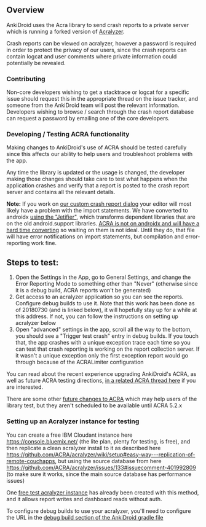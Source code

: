 ## Overview

AnkiDroid uses the Acra library to send crash reports to a private server which is running a forked version of [Acralyzer](https://github.com/ankidroid/acralyzer).

Crash reports can be viewed on acralyzer, however a password is required in order to protect the privacy of our users, since the crash reports can contain logcat and user comments where private information could potentially be revealed.

### Contributing
Non-core developers wishing to get a stacktrace or logcat for a specific issue should request this in the appropriate thread on the issue tracker, and someone from the AnkiDroid team will post the relevant information. Developers wishing to browse / search through the crash report database can request a password by emailing one of the core developers.

### Developing / Testing ACRA functionality
Making changes to AnkiDroid's use of ACRA should be tested carefully since this affects our ability to help users and troubleshoot problems with the app.

Any time the library is updated or the usage is changed, the developer making those changes should take care to test what happens when the application crashes and verify that a report is posted to the crash report server and contains all the relevant details.

**Note:** If you work on [our custom crash report dialog](https://github.com/ankidroid/Anki-Android/blob/master/AnkiDroid/src/main/java/com/ichi2/anki/dialogs/AnkiDroidCrashReportDialog.java) your editor will most likely have a problem with the import statements. We have converted to androidx [using the "Jetifier"](https://developer.android.com/topic/libraries/support-library/androidx-overview), which transforms dependent libraries that are on the old android.support libraries. [ACRA is not on androidx and will have a hard time converting](https://github.com/ACRA/acra/pull/698) so waiting on them is not ideal. Until they do, that file will have error notifications on import statements, but compilation and error-reporting work fine.

## Steps to test:

1.  Open the Settings in the App, go to General Settings, and change the Error Reporting Mode to something other than "Never" (otherwise since it is a debug build, ACRA reports won't be generated)    
1.  Get access to an acralyzer application so you can see the reports. Configure debug builds to use it. Note that this work has been done as of 20180730 (and is linked below), it will hopefully stay up for a while at this address. If not, you can follow the instructions on setting up acralyzer below
1.  Open "advanced" settings in the app, scroll all the way to the bottom, you should see a "Trigger test crash" entry in debug builds. If you touch that, the app crashes with a unique exception trace each time so you can test that crash reporting is working on the report collection server. If it wasn't a unique exception only the first exception report would go through because of the ACRALimiter configuration

You can read about the recent experience upgrading AnkiDroid's ACRA, as well as future ACRA testing directions, [in a related ACRA thread here](https://github.com/ACRA/acra/commit/05e9a5384a981f905913b524f323108838154fe7#commitcomment-29569186) if you are interested.

There are some other [future changes to ACRA](https://github.com/ACRA/acra/pull/680) which may help users of the library test, but they aren't scheduled to be available until ACRA 5.2.x

### Setting up an Acralyzer instance for testing
You can create a free IBM Cloudant instance here https://console.bluemix.net/ (the lite plan, plenty for testing, is free), and then replicate a clean acralyzer install to it as described here https://github.com/ACRA/acralyzer/wiki/setup#easy-way---replication-of-remote-couchapps, but using the source database from here https://github.com/ACRA/acralyzer/issues/133#issuecomment-401992809 (to make sure it works, since the main source database has performance issues)

One [free test acralyzer instance](https://918f7f55-f238-436c-b34f-c8b5f1331fe5-bluemix.cloudant.com/acralyzer/_design/acralyzer/index.html#/dashboard/) has already been created with this method, and it allows report writes and dashboard reads without auth.

To configure debug builds to use your acralyzer, you'll need to configure the URL in the [debug build section of the AnkiDroid gradle file](https://github.com/ankidroid/Anki-Android/blob/master/AnkiDroid/build.gradle#L27)